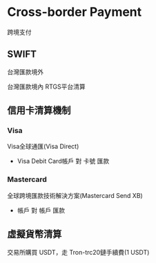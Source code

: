 # Cross-border Payment

跨境支付

## SWIFT

台灣匯款境外

台灣匯款境內 RTGS平台清算

## 信用卡清算機制

### Visa

Visa全球通匯(Visa Direct)

- Visa Debit Card帳戶 對 卡號 匯款

### Mastercard

全球跨境匯款技術解決方案(Mastercard Send XB)

- 帳戶 對 帳戶 匯款

## 虛擬貨幣清算

交易所購買 USDT，走 Tron-trc20鏈手續費(1 USDT)